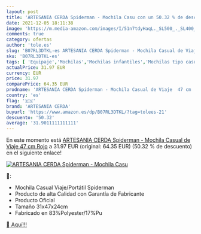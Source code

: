 ```yaml
---
layout: post
title: 'ARTESANIA CERDA Spiderman - Mochila Casu con un 50.32 % de descuento'
date: 2021-12-05 18:11:38
image: 'https://m.media-amazon.com/images/I/51n7tdyHaqL._SL500_._SL400_.jpg'
comments: true
category: ofertas
author: 'tole.es'
slug: 'B07RL3DTKL-es ARTESANIA CERDA Spiderman - Mochila Casual de Viaje 47 cm...'
sku: 'B07RL3DTKL-es'
tags: [ 'Equipaje','Mochilas','Mochilas infantiles','Mochilas tipo casual','artesania cerda','mochila', ]
actualPrice: 31.97 EUR
currency: EUR
price: 31.97
comparePrice: 64.35 EUR
prodname: 'ARTESANIA CERDA Spiderman - Mochila Casual de Viaje  47 cm  Rojo'
country: 'es'
flag: '🇪🇸'
brand: 'ARTESANIA CERDA'
buyurl: 'https://www.amazon.es/dp/B07RL3DTKL/?tag=tolees-21'
descuento: '50.32'
average: '31.9011111111111'
---
```


En este momento está [ARTESANIA CERDA Spiderman - Mochila Casual de Viaje  47 cm  Rojo](https://www.amazon.es/dp/B07RL3DTKL/?tag=tolees-21) a 31.97 EUR (original: 64.35 EUR) (50.32 %  de descuento) en el siguiente enlace!

[![ARTESANIA CERDA Spiderman - Mochila Casu](https://m.media-amazon.com/images/I/51n7tdyHaqL._SL500_._SL400_.jpg)](https://www.amazon.es/dp/B07RL3DTKL/?tag=tolees-21)

🔎:

- Mochila Casual Viaje/Portátil Spiderman
- Producto de alta Calidad con Garantía de Fabricante
- Producto Oficial
- Tamaño 31x47x24cm
- Fabricado en 83%Polyester/17%Pu

[🛒 Aquí!!!](https://www.amazon.es/dp/B07RL3DTKL/?tag=tolees-21)
